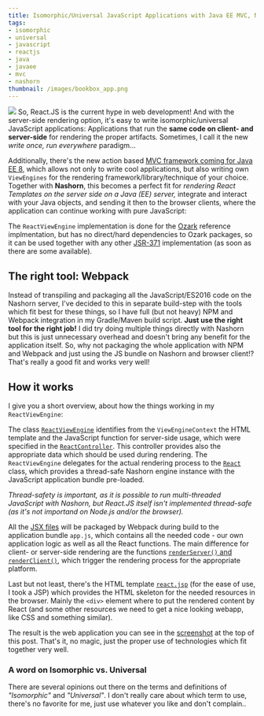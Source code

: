 ```yaml
---
title: Isomorphic/Universal JavaScript Applications with Java EE MVC, Nashorn, React.JS and Webpack
tags:
- isomorphic
- universal
- javascript
- reactjs
- java
- javaee
- mvc
- nashorn
thumbnail: /images/bookbox_app.png
---
```


<a href="#" data-featherlight="{{ page.thumbnail }}"><img src="{{ page.thumbnail }}" class="postimg"/></a>
So, React.JS is the current hype in web development!
And with the server-side rendering option, it's easy to write isomorphic/universal JavaScript applications:
Applications that run the **same code on client- and server-side** for rendering the proper artifacts.
Sometimes, I call it the new _write once, run everywhere_ paradigm...

Additionally, there's the new action based [MVC framework coming for Java EE 8][mvc], which allows not only to write cool applications, but also writing own `ViewEngines` for the rendering framework/library/technique of your choice. Together with **Nashorn**, this becomes a perfect fit for _rendering React Templates on the server side on a Java (EE) server,_ integrate and interact with your Java objects, and sending it then to the browser clients, where the application can continue working with pure JavaScript:

<div class="github-card" data-github="dasniko/ozark-react" data-width="400" data-height="177" data-theme="default"></div>
<script src="//cdn.jsdelivr.net/github-cards/latest/widget.js"></script>

The `ReactViewEngine` implementation is done for the [Ozark][ozark] reference implmentation, but has no direct/hard dependencies to Ozark packages, so it can be used together with any other [JSR-371][jsr371] implementation (as soon as there are some available).

## The right tool: Webpack

Instead of transpiling and packaging all the JavaScript/ES2016 code on the Nashorn server, I've decided to this in separate build-step with the tools which fit best for these things, so I have full (but not heavy) NPM and Webpack integration in my Gradle/Maven build script. **Just use the right tool for the right job!** I did try doing multiple things directly with Nashorn but this is just unnecessary overhead and doesn't bring any benefit for the application itself. So, why not packaging the whole application with NPM and Webpack and just using the JS bundle on Nashorn and browser client!? That's really a good fit and works very well!

## How it works

I give you a short overview, about how the things working in my `ReactViewEngine`:

The class [`ReactViewEngine`][reactViewEngine] identifies from the `ViewEngineContext` the HTML template and the JavaScript function for server-side usage, which were specified in the [`ReactController`][reactController]. This controller provides also the appropriate data which should be used during rendering. The `ReactViewEngine` delegates for the actual rendering process to the [`React`][reactClass] class, which provides a thread-safe Nashorn engine instance with the JavaScript application bundle pre-loaded.

_Thread-safety is important, as it is possible to run multi-threaded JavaScript with Nashorn, but React.JS itself isn't implemented thread-safe (as it's not importand on Node.js and/or the browser)._

All the [JSX files][jsxFiles] will be packaged by Webpack during build to the application bundle `app.js`, which contains all the needed code - our own application logic as well as all the React functions. The main difference for client- or server-side rendering are the functions [`renderServer()` and `renderClient()`][indexJsx], which trigger the rendering process for the appropriate platform.

Last but not least, there's the HTML template [`react.jsp`][reactJsp] (for the ease of use, I took a JSP) which provides the HTML skeleton for the needed resources in the browser. Mainly the `<div>` element where to put the rendered content by React (and some other resources we need to get a nice looking webapp, like CSS and something similar).

The result is the web application you can see in the <a href="#" data-featherlight="{{ page.thumbnail }}">screenshot</a> at the top of this post. That's it, no magic, just the proper use of technologies which fit together very well.


### A word on Isomorphic vs. Universal

There are several opinions out there on the terms and definitions of _"Isomorphic"_ and _"Universal"_.
I don't really care about which term to use, there's no favorite for me, just use whatever you like and don't complain..


[mvc]: https://mvc-spec.java.net
[ozark]: https://ozark.java.net
[jsr371]: https://www.jcp.org/en/jsr/detail?id=371
[reactViewEngine]: https://github.com/dasniko/ozark-react/blob/master/src/main/java/dasniko/ozark/react/ReactViewEngine.java
[reactController]: https://github.com/dasniko/ozark-react/blob/master/src/main/java/dasniko/ozark/react/ReactController.java
[reactClass]: https://github.com/dasniko/ozark-react/blob/master/src/main/java/dasniko/ozark/react/React.java
[jsxFiles]: https://github.com/dasniko/ozark-react/tree/master/src/main/resources/jsx
[reactJsp]: https://github.com/dasniko/ozark-react/blob/master/src/main/webapp/WEB-INF/views/react.jsp
[indexJsx]: https://github.com/dasniko/ozark-react/blob/master/src/main/resources/jsx/index.jsx
